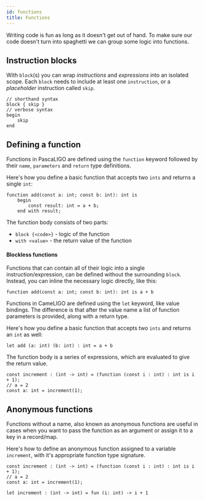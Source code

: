 ```yaml
---
id: functions
title: Functions
---
```


Writing code is fun as long as it doesn't get out of hand. To make sure our code doesn't turn into spaghetti we can group some logic into functions.

## Instruction blocks

With `block`(s) you can wrap *instructions* and *expressions* into an isolated scope.
Each `block` needs to include at least one `instruction`, or a *placeholder* instruction called `skip`.

<!--DOCUSAURUS_CODE_TABS-->
<!--Pascaligo-->

```pascaligo
// shorthand syntax
block { skip }
// verbose syntax
begin
    skip
end
```

<!--END_DOCUSAURUS_CODE_TABS-->

## Defining a function

<!--DOCUSAURUS_CODE_TABS-->
<!--Pascaligo-->

Functions in PascaLIGO are defined using the `function` keyword followed by their `name`, `parameters` and `return` type definitions.

Here's how you define a basic function that accepts two `ints` and returns a single `int`:


```pascaligo
function add(const a: int; const b: int): int is 
    begin
        const result: int = a + b;
    end with result;
```

The function body consists of two parts:

- `block {<code>}` - logic of the function
- `with <value>` - the return value of the function

#### Blockless functions

Functions that can contain all of their logic into a single instruction/expression, can be defined without the surrounding `block`.
Instead, you can inline the necessary logic directly, like this:

```pascaligo
function add(const a: int; const b: int): int is a + b
```

<!--Cameligo-->

Functions in CameLIGO are defined using the `let` keyword, like value bindings.
The difference is that after the value name a list of function parameters is provided,
along with a return type.

Here's how you define a basic function that accepts two `ints` and returns an `int` as well:

```cameligo
let add (a: int) (b: int) : int = a + b
```

The function body is a series of expressions, which are evaluated to give the return
value.

<!--END_DOCUSAURUS_CODE_TABS-->

<!--DOCUSAURUS_CODE_TABS-->
<!--Pascaligo-->
```pascaligo
const increment : (int -> int) = (function (const i : int) : int is i + 1);
// a = 2
const a: int = increment(1);
```
<!--END_DOCUSAURUS_CODE_TABS-->

## Anonymous functions

Functions without a name, also known as anonymous functions are useful in cases when you want to pass the function as an argument or assign it to a key in a record/map.

Here's how to define an anonymous function assigned to a variable `increment`, with it's appropriate function type signature.
<!--DOCUSAURUS_CODE_TABS-->
<!--Pascaligo-->
```pascaligo
const increment : (int -> int) = (function (const i : int) : int is i + 1);
// a = 2
const a: int = increment(1);
```

<!--Cameligo-->
```cameligo
let increment : (int -> int) = fun (i: int) -> i + 1
```

<!--END_DOCUSAURUS_CODE_TABS-->
